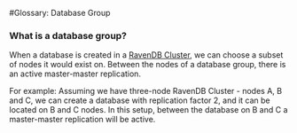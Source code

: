 #Glossary: Database Group

### What is a database group?
When a database is created in a [RavenDB Cluster](./ravendb-cluster), we can choose a subset of nodes it would exist on.
Between the nodes of a database group, there is an active master-master replication.

For example:
Assuming we have three-node RavenDB Cluster - nodes A, B and C, we can create a database with replication factor 2, and
it can be located on B and C nodes. In this setup, between the database on B and C a master-master replication will be active.
